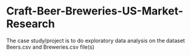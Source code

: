 # Craft-Beer-Breweries-US-Market-Research
The case study/project is to do exploratory data analysis on the dataset Beers.csv and Breweries.csv file(s) 
